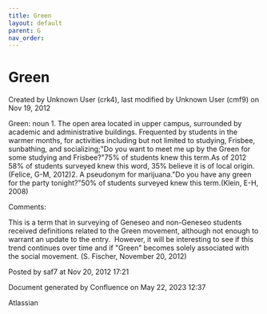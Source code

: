 ```yaml
---
title: Green
layout: default
parent: G
nav_order:
---
```


# Green

Created by  Unknown User (crk4), last modified by  Unknown User (cmf9) on Nov 19, 2012

Green: noun  1. The open area located in upper campus, surrounded by academic and administrative buildings. Frequented by students in the warmer months, for activities including but not limited to studying, Frisbee, sunbathing, and socializing;&quot;Do you want to meet me up by the Green for some studying and Frisbee?&quot;75% of students knew this term.As of 2012 58% of students surveyed knew this word, 35% believe it is of local origin.(Felice, G-M, 2012)2. A pseudonym for marijuana.&quot;Do you have any green for the party tonight?&quot;50% of students surveyed knew this term.(Klein, E-H, 2008)

Comments:

This is a term that in surveying of Geneseo and non-Geneseo students received definitions related to the Green movement, although not enough to warrant an update to the entry.  However, it will be interesting to see if this trend continues over time and if &quot;Green&quot; becomes solely associated with the social movement. (S. Fischer, November 20, 2012)

Posted by saf7 at Nov 20, 2012 17:21

Document generated by Confluence on May 22, 2023 12:37

Atlassian
